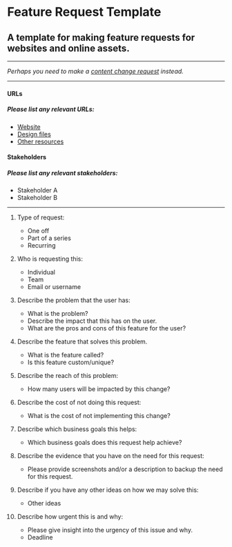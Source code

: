 # Feature Request Template

## A template for making feature requests for websites and online assets.
---

_Perhaps you need to make a [content change request](/content-change-request.md) instead._

---

#### URLs
##### Please list any relevant URLs:
   * [Website](#)
   * [Design files](#)
   * [Other resources]()

#### Stakeholders
##### Please list any relevant stakeholders:
   * Stakeholder A
   * Stakeholder B

---

1. Type of request:
    * One off
    * Part of a series
    * Recurring

2. Who is requesting this:
    * Individual
    * Team
    * Email or username

3. Describe the problem that the user has:
    * What is the problem?
    * Describe the impact that this has on the user.
    * What are the pros and cons of this feature for the user?

4. Describe the feature that solves this problem.
    * What is the feature called?
    * Is this feature custom/unique?

5. Describe the reach of this problem:
    * How many users will be impacted by this change?

6. Describe the cost of not doing this request:
    * What is the cost of not implementing this change?

7. Describe which business goals this helps:
    * Which business goals does this request help achieve?

8. Describe the evidence that you have on the need for this request:
    * Please provide screenshots and/or a description to backup the need for this request.

9. Describe if you have any other ideas on how we may solve this:
    * Other ideas

10. Describe how urgent this is and why:
    * Please give insight into the urgency of this issue and why.
    * Deadline
